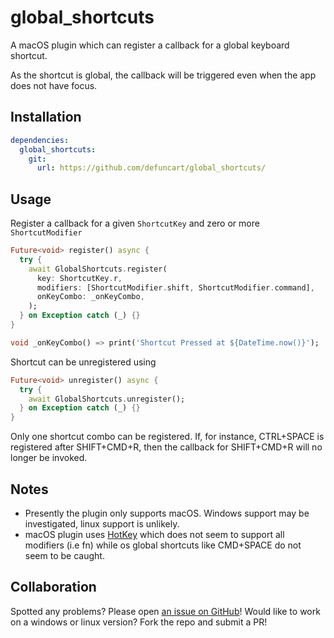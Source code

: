 # global_shortcuts

A macOS plugin which can register a callback for a global keyboard shortcut.

As the shortcut is global, the callback will be triggered even when the app does not have focus.

## Installation

```yaml
dependencies:
  global_shortcuts:
    git:
      url: https://github.com/defuncart/global_shortcuts/
```

## Usage

Register a callback for a given `ShortcutKey` and zero or more `ShortcutModifier`

```dart
Future<void> register() async {
  try {
    await GlobalShortcuts.register(
      key: ShortcutKey.r,
      modifiers: [ShortcutModifier.shift, ShortcutModifier.command],
      onKeyCombo: _onKeyCombo,
    );
  } on Exception catch (_) {}
}

void _onKeyCombo() => print('Shortcut Pressed at ${DateTime.now()}');
```

Shortcut can be unregistered using

```dart
Future<void> unregister() async {
  try {
    await GlobalShortcuts.unregister();
  } on Exception catch (_) {}
}
```

Only one shortcut combo can be registered. If, for instance, CTRL+SPACE is registered after SHIFT+CMD+R, then the callback for SHIFT+CMD+R will no longer be invoked.

## Notes

* Presently the plugin only supports macOS. Windows support may be investigated, linux support is unlikely.
* macOS plugin uses [HotKey](https://github.com/soffes/HotKey/) which does not seem to support all modifiers (i.e fn) while os global shortcuts like CMD+SPACE do not seem to be caught.

## Collaboration

Spotted any problems? Please open [an issue on GitHub](https://github.com/defuncart/global_shortcuts/issues)! Would like to work on a windows or linux version? Fork the repo and submit a PR!
